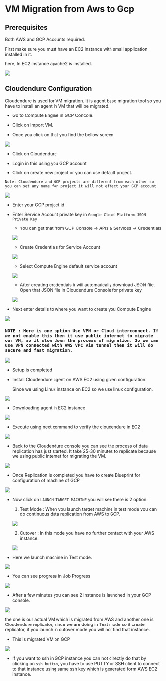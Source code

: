 # VM Migration from Aws to Gcp

## Prerequisites

Both AWS and GCP Accounts required.

First make sure you must have an EC2 instance with small application installed in it.

here, In EC2 instance apache2 is installed.

![](https://github.com/Petabytz/GCP-Projects/blob/master/VM%20Migration/AWS%20to%20GCP%20by%20cloudendure/Screenshot%20(124).png)

## Cloudendure Configuration

Cloudendure is used for VM migration. It is agent base migration tool so you have to install an agent in VM that will be migrated. 

* Go to Compute Engine in GCP Concole.

* Click on Import VM.

* Once you click on that you find the bellow screen

![](https://github.com/Petabytz/GCP-Projects/blob/master/VM%20Migration/AWS%20to%20GCP%20by%20cloudendure/Screenshot%20(83).png)

* Click on Cloudendure

* Login in this using you GCP account

* Click on create new project or you can use default project.

```Note: Cloudendure and GCP projects are different from each other so you can set any name for project it will not effect your GCP account```
  
![](https://github.com/Petabytz/GCP-Projects/blob/master/VM%20Migration/AWS%20to%20GCP%20by%20cloudendure/Screenshot%20(104).png)

* Enter your GCP project id

* Enter Service Account private key in ```Google Cloud Platform JSON Private Key```

  * You can get that from GCP Console -> APIs & Services -> Credentials
  
  ![](https://github.com/Petabytz/GCP-Projects/blob/master/VM%20Migration/AWS%20to%20GCP%20by%20cloudendure/Screenshot%20(105).png)
  
  * Create Credentials for Service Account
  
  ![](https://github.com/Petabytz/GCP-Projects/blob/master/VM%20Migration/AWS%20to%20GCP%20by%20cloudendure/Screenshot%20(106).png)
  
  * Select Compute Engine default service account
  
  ![](https://github.com/Petabytz/GCP-Projects/blob/master/VM%20Migration/AWS%20to%20GCP%20by%20cloudendure/Screenshot%20(108).png)
  
  * After creating credentials it will automatically download JSON file. Open that JSON file in Cloudendure Console for private key
  
  ![](https://github.com/Petabytz/GCP-Projects/blob/master/VM%20Migration/AWS%20to%20GCP%20by%20cloudendure/Screenshot%20(109).png)

* Next enter details to where you want to create you Compute Engine

![](https://github.com/Petabytz/GCP-Projects/blob/master/VM%20Migration/AWS%20to%20GCP%20by%20cloudendure/Screenshot%20(110).png)

### ```NOTE : Here is one option Use VPN or Cloud interconnect. If we not enable this then it use public internet to migrate our VM, so it slow down the process of migration. So we can use VPN connected with AWS VPC via tunnel then it will do secure and fast migration.  ``` 

![](https://github.com/Petabytz/GCP-Projects/blob/master/VM%20Migration/AWS%20to%20GCP%20by%20cloudendure/Screenshot%20(111).png)

* Setup is completed

* Install Cloudendure agent on AWS EC2 using given configuration.

    Since we using Linux instance on EC2 so we use linux configuration.

![](https://github.com/Petabytz/GCP-Projects/blob/master/VM%20Migration/AWS%20to%20GCP%20by%20cloudendure/Screenshot%20(112).png)

* Downloading agent in EC2 instance 

![](https://github.com/Petabytz/GCP-Projects/blob/master/VM%20Migration/AWS%20to%20GCP%20by%20cloudendure/Screenshot%20(113).png)

* Execute using next command to verify the cloudendure in EC2

![](https://github.com/Petabytz/GCP-Projects/blob/master/VM%20Migration/AWS%20to%20GCP%20by%20cloudendure/Screenshot%20(114).png)

* Back to the Cloudendure console you can see the process of data replication has just started. It take 25-30 minutes to replicate because we using public internet for migrating the VM.

![](https://github.com/Petabytz/GCP-Projects/blob/master/VM%20Migration/AWS%20to%20GCP%20by%20cloudendure/Screenshot%20(115).png)

* Once Replication is completed you have to create Blueprint for configuration of machine of GCP

![](https://github.com/Petabytz/GCP-Projects/blob/master/VM%20Migration/AWS%20to%20GCP%20by%20cloudendure/Screenshot%20(117).png)

* Now click on ```LAUNCH TARGET MACHINE``` you will see there is 2 option:

  1. Test Mode : When you launch target machine in test mode you can do continuous data replication from AWS to GCP.
  
  ![](https://github.com/Petabytz/GCP-Projects/blob/master/VM%20Migration/AWS%20to%20GCP%20by%20cloudendure/Screenshot%20(118).png)
  
  2. Cutover : In this mode you have no further contact with your AWS instance.
  
  ![](https://github.com/Petabytz/GCP-Projects/blob/master/VM%20Migration/AWS%20to%20GCP%20by%20cloudendure/Screenshot%20(119).png)

* Here we launch machine in Test mode.

![](https://github.com/Petabytz/GCP-Projects/blob/master/VM%20Migration/AWS%20to%20GCP%20by%20cloudendure/Screenshot%20(120).png)

* You can see progress in Job Progress

![](https://github.com/Petabytz/GCP-Projects/blob/master/VM%20Migration/AWS%20to%20GCP%20by%20cloudendure/Screenshot%20(121).png)

* After a few minutes you can see 2 instance is launched in your GCP console.

![](https://github.com/Petabytz/GCP-Projects/blob/master/VM%20Migration/AWS%20to%20GCP%20by%20cloudendure/Screenshot%20(122).png)

the one is our actual VM which is migrated from AWS and another one is Cloudendure replicator, since we are doing in Test mode so it create replicator, if you launch in cutover mode you will not find that instance.

* This is migrated VM on GCP

![](https://github.com/Petabytz/GCP-Projects/blob/master/VM%20Migration/AWS%20to%20GCP%20by%20cloudendure/Screenshot%20(123).png)

* If you want to ssh in GCP instance you can not directly do that by clicking on ```ssh button```, you have to use PUTTY or SSH client to connect to that instance using same ssh key which is generated form AWS EC2 instance.
